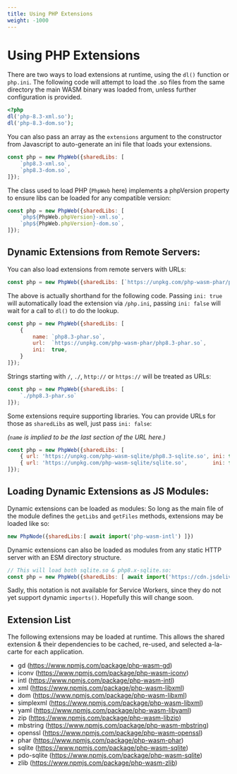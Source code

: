 ```yaml
---
title: Using PHP Extensions
weight: -1000
---
```


# Using PHP Extensions

There are two ways to load extensions at runtime, using the `dl()` function or `php.ini`. The following code will attempt to load the .so files from the same directory the main WASM binary was loaded from, unless further configuration is provided.

```php
<?php
dl('php-8.3-xml.so');
dl('php-8.3-dom.so');
```

You can also pass an array as the `extensions` argument to the constructor from Javascript to auto-generate an ini file that loads your extensions.

```javascript
const php = new PhpWeb({sharedLibs: [
	`php8.3-xml.so`,
	`php8.3-dom.so`,
]});
```

The class used to load PHP (`PhpWeb` here) implements a phpVersion property to ensure libs can be loaded for any compatible version:

```javascript
const php = new PhpWeb({sharedLibs: [
	`php${PhpWeb.phpVersion}-xml.so`,
	`php${PhpWeb.phpVersion}-dom.so`,
]});
```

## Dynamic Extensions from Remote Servers:

You can also load extensions from remote servers with URLs:

```javascript
const php = new PhpWeb({sharedLibs: [`https://unpkg.com/php-wasm-phar/php8.3-phar.so`]});
```

The above is actually shorthand for the following code. Passing `ini: true` will automatically load the extension via `/php.ini`, passing `ini: false` will wait for a call to `dl()` to do the lookup.

```javascript
const php = new PhpWeb({sharedLibs: [
	{
		name: `php8.3-phar.so`,
		url:  `https://unpkg.com/php-wasm-phar/php8.3-phar.so`,
		ini:  true,
	}
]});
```

Strings starting with `/`, `./`, `http://` or `https://` will be treated as URLs:

```javascript
const php = new PhpWeb({sharedLibs: [
	`./php8.3-phar.so`
]});
```

Some extensions require supporting libraries. You can provide URLs for those as `sharedLibs` as well, just pass `ini: false`:

*(`name` is implied to be the last section of the URL here.)*

```javascript
const php = new PhpWeb({sharedLibs: [
	{ url: 'https://unpkg.com/php-wasm-sqlite/php8.3-sqlite.so', ini: true  },
	{ url: 'https://unpkg.com/php-wasm-sqlite/sqlite.so',        ini: false },
]});
```

## Loading Dynamic Extensions as JS Modules:

Dynamic extensions can be loaded as modules: So long as the main file of the module defines the `getLibs` and `getFiles` methods, extensions may be loaded like so:

```javascript
new PhpNode({sharedLibs:[ await import('php-wasm-intl') ]})
```

Dynamic extensions can also be loaded as modules from any static HTTP server with an ESM directory structure.

```javascript
// This will load both sqlite.so & php8.x-sqlite.so:
const php = new PhpWeb({sharedLibs: [ await import('https://cdn.jsdelivr.net/npm/php-wasm-sqlite') ]});
```

Sadly, this notation is not available for Service Workers, since they do not yet support dynamic `imports()`. Hopefully this will change soon.

## Extension List

The following extensions may be loaded at runtime. This allows the shared extension & their dependencies to be cached, re-used, and selected a-la-carte for each application.

* gd (https://www.npmjs.com/package/php-wasm-gd)
* iconv  (https://www.npmjs.com/package/php-wasm-iconv)
* intl (https://www.npmjs.com/package/php-wasm-intl)
* xml (https://www.npmjs.com/package/php-wasm-libxml)
* dom (https://www.npmjs.com/package/php-wasm-libxml)
* simplexml (https://www.npmjs.com/package/php-wasm-libxml)
* yaml (https://www.npmjs.com/package/php-wasm-libyaml)
* zip (https://www.npmjs.com/package/php-wasm-libzip)
* mbstring (https://www.npmjs.com/package/php-wasm-mbstring)
* openssl (https://www.npmjs.com/package/php-wasm-openssl)
* phar (https://www.npmjs.com/package/php-wasm-phar)
* sqlite (https://www.npmjs.com/package/php-wasm-sqlite)
* pdo-sqlite (https://www.npmjs.com/package/php-wasm-sqlite)
* zlib (https://www.npmjs.com/package/php-wasm-zlib)

